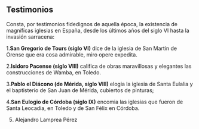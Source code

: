 ## Testimonios

Consta, por testimonios fidedignos de aquella época, la existencia de magníficas
iglesias en España, desde los últimos años del siglo VI hasta la invasión sarracena:

1.**San Gregorio de Tours (siglo VI)** dice de la iglesia de San Martín de Orense que era
cosa admirable, miro opere expedita.

2.**Isidoro Pacense (siglo VIII)** califica de obras maravillosas y elegantes las
construcciones de Wamba, en Toledo.

3.**Pablo el Diácono (de Mérida, siglo VIII)** elogia la iglesia de Santa Eulalia y el
baptisterio de San Juan de Mérida, cubiertos de pinturas;

4.**San Eulogio de Córdoba (siglo IX)** encomia las iglesias que fueron de Santa
Leocadia, en Toledo y de San Félix en Córdoba.

5. Alejandro Lamprea Pérez
